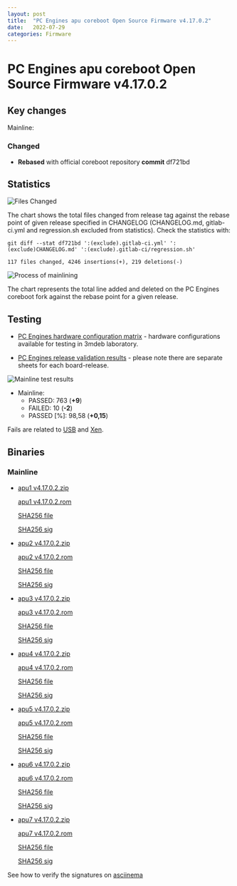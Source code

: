 ```yaml
---
layout: post
title:  "PC Engines apu coreboot Open Source Firmware v4.17.0.2"
date:   2022-07-29
categories: Firmware
---
```

# PC Engines apu coreboot Open Source Firmware v4.17.0.2

## Key changes

Mainline:

### Changed

- **Rebased** with official coreboot repository **commit** df721bd

## Statistics


![Files Changed](https://cloud.3mdeb.com/index.php/s/mAjYHr4FC2MXW5R/preview)

The chart shows the total files changed from release tag against the rebase
point of given release specified in CHANGELOG (CHANGELOG.md, gitlab-ci.yml
and regression.sh excluded from statistics). Check the statistics with:

```
git diff --stat df721bd ':(exclude).gitlab-ci.yml' ':(exclude)CHANGELOG.md' ':(exclude).gitlab-ci/regression.sh'
```

`117 files changed, 4246 insertions(+), 219 deletions(-)`

![Process of mainlining](https://cloud.3mdeb.com/index.php/s/xxtmnAzGTWMHKpx/preview)

The chart represents the total line added and deleted on the PC Engines
coreboot fork against the rebase point for a given release.

## Testing

* [PC Engines hardware configuration matrix](https://cloud.3mdeb.com/index.php/s/GYecq2SHidoFZ8A/preview) -
  hardware configurations available for testing in 3mdeb laboratory.

* [PC Engines release validation results](https://docs.google.com/spreadsheets/d/1_uRhVo9eYeZONnelymonYp444zYHT_Q_qmJEJ8_XqJc/edit#gid=2507399) -
  please note there are separate sheets for each board-release.

![Mainline test results](https://cloud.3mdeb.com/index.php/s/6sE8cFpCZ86RGAH)

* Mainline:
  * PASSED: 763 (**+9**)
  * FAILED: 10 (**-2**)
  * PASSED [%]: 98,58 (**+0,15**)

Fails are related to
[USB](https://github.com/pcengines/apu2-documentation/issues/277) and
[Xen](https://github.com/pcengines/apu2-documentation/issues/109).

## Binaries

### Mainline

* [apu1 v4.17.0.2.zip](https://3mdeb.com/open-source-firmware/pcengines/apu1/apu1_v4.17.0.2.zip)

  [apu1 v4.17.0.2.rom](https://3mdeb.com/open-source-firmware/pcengines/apu1/apu1_v4.17.0.2.rom)

  [SHA256 file](https://3mdeb.com/open-source-firmware/pcengines/apu1/apu1_v4.17.0.2.SHA256)

  [SHA256 sig](https://3mdeb.com/open-source-firmware/pcengines/apu1/apu1_v4.17.0.2.SHA256.sig)

* [apu2 v4.17.0.2.zip](https://3mdeb.com/open-source-firmware/pcengines/apu2/apu2_v4.17.0.2.zip)

  [apu2 v4.17.0.2.rom](https://3mdeb.com/open-source-firmware/pcengines/apu2/apu2_v4.17.0.2.rom)

  [SHA256 file](https://3mdeb.com/open-source-firmware/pcengines/apu2/apu2_v4.17.0.2.SHA256)

  [SHA256 sig](https://3mdeb.com/open-source-firmware/pcengines/apu2/apu2_v4.17.0.2.SHA256.sig)

* [apu3 v4.17.0.2.zip](https://3mdeb.com/open-source-firmware/pcengines/apu3/apu3_v4.17.0.2.zip)

  [apu3 v4.17.0.2.rom](https://3mdeb.com/open-source-firmware/pcengines/apu3/apu3_v4.17.0.2.rom)

  [SHA256 file](https://3mdeb.com/open-source-firmware/pcengines/apu3/apu3_v4.17.0.2.SHA256)

  [SHA256 sig](https://3mdeb.com/open-source-firmware/pcengines/apu3/apu3_v4.17.0.2.SHA256.sig)

* [apu4 v4.17.0.2.zip](https://3mdeb.com/open-source-firmware/pcengines/apu4/apu4_v4.17.0.2.zip)

  [apu4 v4.17.0.2.rom](https://3mdeb.com/open-source-firmware/pcengines/apu4/apu4_v4.17.0.2.rom)

  [SHA256 file](https://3mdeb.com/open-source-firmware/pcengines/apu4/apu4_v4.17.0.2.SHA256)

  [SHA256 sig](https://3mdeb.com/open-source-firmware/pcengines/apu4/apu4_v4.17.0.2.SHA256.sig)

* [apu5 v4.17.0.2.zip](https://3mdeb.com/open-source-firmware/pcengines/apu5/apu5_v4.17.0.2.zip)

  [apu5 v4.17.0.2.rom](https://3mdeb.com/open-source-firmware/pcengines/apu5/apu5_v4.17.0.2.rom)

  [SHA256 file](https://3mdeb.com/open-source-firmware/pcengines/apu5/apu5_v4.17.0.2.SHA256)

  [SHA256 sig](https://3mdeb.com/open-source-firmware/pcengines/apu5/apu5_v4.17.0.2.SHA256.sig)

* [apu6 v4.17.0.2.zip](https://3mdeb.com/open-source-firmware/pcengines/apu6/apu6_v4.17.0.2.zip)

  [apu6 v4.17.0.2.rom](https://3mdeb.com/open-source-firmware/pcengines/apu6/apu6_v4.17.0.2.rom)

  [SHA256 file](https://3mdeb.com/open-source-firmware/pcengines/apu6/apu6_v4.17.0.2.SHA256)

  [SHA256 sig](https://3mdeb.com/open-source-firmware/pcengines/apu6/apu6_v4.17.0.2.SHA256.sig)

* [apu7 v4.17.0.2.zip](https://3mdeb.com/open-source-firmware/pcengines/apu7/apu7_v4.17.0.2.zip)

  [apu7 v4.17.0.2.rom](https://3mdeb.com/open-source-firmware/pcengines/apu7/apu7_v4.17.0.2.rom)

  [SHA256 file](https://3mdeb.com/open-source-firmware/pcengines/apu7/apu7_v4.17.0.2.SHA256)

  [SHA256 sig](https://3mdeb.com/open-source-firmware/pcengines/apu7/apu7_v4.17.0.2.SHA256.sig)

See how to verify the signatures on [asciinema](https://asciinema.org/a/504899)
